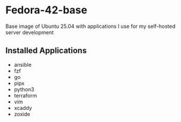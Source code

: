 # Fedora-42-base

Base image of Ubuntu 25.04 with applications I use for my self-hosted server development

## Installed Applications

- ansible
- fzf
- go
- pipx
- python3
- terraform
- vim
- xcaddy
- zoxide

